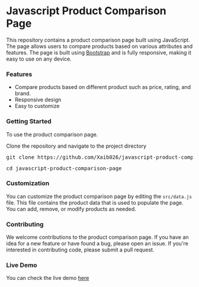 # Javascript Product Comparison Page

<p>This repository contains a product comparison page built using JavaScript. The page allows users to compare products based on various attributes and features. The page is built using <a href="">Bootstrap</a> and is fully responsive, making it easy to use on any device.</p>

<h3>Features</h3>
<ul>
    <li>Compare products based on different product such as price, rating, and brand.</li>
    <li>Responsive design</li>
    <li>Easy to customize</li>
</ul>

<h3>Getting Started</h3>
<p>To use the product comparison page.</p>
<p>Clone the repository and navigate to the project directory</p>

<pre>git clone https://github.com/Xaib026/javascript-product-comparison-page.git</pre>
<pre>cd javascript-product-comparison-page</pre>

<h3>Customization</h3>
<p>You can customize the product comparison page by editing the <code>src/data.js</code> file. This file contains the product data that is used to populate the page. You can add, remove, or modify products as needed.</p>

<h3>Contributing</h3>
<p>We welcome contributions to the product comparison page. If you have an idea for a new feature or have found a bug, please open an issue. If you're interested in contributing code, please submit a pull request.</p>

<h3>Live Demo</h3>
You can check the live demo <a href='https://js-product-comparison-page.netlify.app/'>here</a>